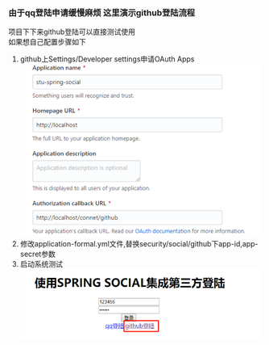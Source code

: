 ### 由于qq登陆申请缓慢麻烦 这里演示github登陆流程
项目下下来github登陆可以直接测试使用  
如果想自己配置步骤如下
1. github上Settings/Developer settings申请OAuth Apps
![githubOAuthApps](./resources/githubOAuthApps.png)
2. 修改application-formal.yml文件,替换security/social/github下app-id,app-secret参数
3. 启动系统测试
![githubDemo](./resources/githubDemo.png)
